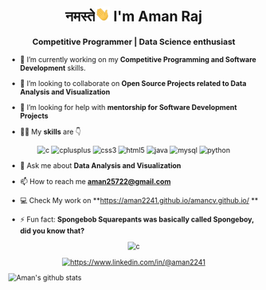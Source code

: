 <h1 align="center">नमस्ते<img src="https://raw.githubusercontent.com/ABSphreak/ABSphreak/master/gifs/Hi.gif" width="30px"> I'm Aman Raj
<h3 align="center"> Competitive Programmer  | Data Science enthusiast</h3>
  

- 🔭 I’m currently working on my **Competitive Programming and Software Development** skills.

- 👯 I’m looking to collaborate on **Open Source Projects related to Data Analysis and Visualization**

- 🤔 I’m looking for help with **mentorship for Software Development Projects**

- 👩‍💻 My **skills** are 👇

<p align="center"><img src=https://konpa.github.io/devicon/devicon.git/icons/c/c-original.svg alt=c width="20" height="20"/> <img                   src=https://konpa.github.io/devicon/devicon.git/icons/cplusplus/cplusplus-original.svg alt=cplusplus width="20" height="20"/> <img src=https://konpa.github.io/devicon/devicon.git/icons/css3/css3-original-wordmark.svg alt=css3 width="20" height="20"/> <img src=https://konpa.github.io/devicon/devicon.git/icons/html5/html5-original-wordmark.svg alt=html5 width="20" height="20"/> <img src=https://konpa.github.io/devicon/devicon.git/icons/java/java-original-wordmark.svg alt=java width="20" height="20"/> <img src=https://konpa.github.io/devicon/devicon.git/icons/mysql/mysql-original-wordmark.svg alt=mysql width="20" height="20"/> <img src=https://konpa.github.io/devicon/devicon.git/icons/python/python-original-wordmark.svg alt=python width="20" height="20"/></p><p align="center"></p>

- 💬 Ask me about **Data Analysis and Visualization**

- 📫 How to reach me **aman25722@gmail.com**

- 💻 Check My work on **https://aman2241.github.io/amancv.github.io/ **

- ⚡ Fun fact: **Spongebob Squarepants was basically called Spongeboy, did you know that?** 
<p align="center"><img src= https://hype.my/wp-content/uploads/2015/02/SpongeBob-SquarePants-Fun-Facts.jpg alt=c width="283" height="216.75"/> </p>


<p align="center">
<a href=https://linkedin.com/in/aman2241 target="blank"><img align="center" src=https://cdn.jsdelivr.net/npm/simple-icons@3.0.1/icons/linkedin.svg alt="https://www.linkedin.com/in/@aman2241" height="20" width="20" /></a>
</p>

![Aman's github stats](https://github-readme-stats.vercel.app/api?username=Aman2241&show_icons=true&theme=tokyonight)
